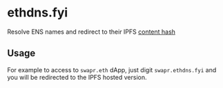 # ethdns.fyi

Resolve ENS names and redirect to their IPFS [content hash](https://eips.ethereum.org/EIPS/eip-1577)

## Usage

For example to access to `swapr.eth` dApp, just digit `swapr.ethdns.fyi` and you will be redirected to the IPFS hosted version.
